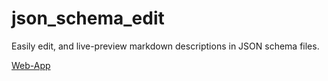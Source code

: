 # json_schema_edit

Easily edit, and live-preview markdown descriptions in JSON schema files.

[Web-App](dakup.github.io/json_schema_edit/)
